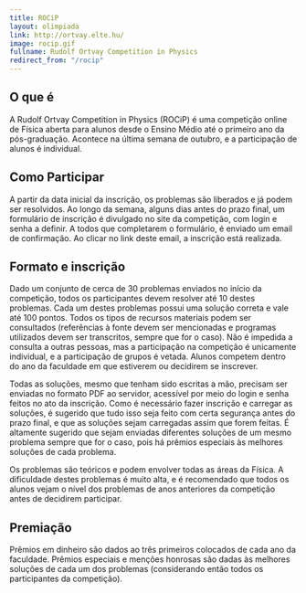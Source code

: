 ```yaml
---
title: ROCiP
layout: olimpiada
link: http://ortvay.elte.hu/
image: rocip.gif
fullname: Rudolf Ortvay Competition in Physics
redirect_from: "/rocip"
---
```


## O que é

A Rudolf Ortvay Competition in Physics (ROCiP) é uma competição online de Física aberta para alunos desde o Ensino Médio até o primeiro ano da pós-graduação. Acontece na última semana de outubro, e a participação de alunos é individual.


## Como Participar

A partir da data inicial da inscrição, os problemas são liberados e já podem ser resolvidos. Ao longo da semana, alguns dias antes do prazo final, um formulário de inscrição é divulgado no site da competição, com login e senha a definir. A todos que completarem o formulário, é enviado um email de confirmação. Ao clicar no link deste email, a inscrição está realizada.

## Formato e inscrição

Dado um conjunto de cerca de 30 problemas enviados no início da competição, todos os participantes devem resolver até 10 destes problemas. Cada um destes problemas possui uma solução correta e vale até 100 pontos. Todos os tipos de recursos materiais podem ser consultados (referências à fonte devem ser mencionadas e programas utilizados devem ser transcritos, sempre que for o caso). Não é impedida a consulta a outras pessoas, mas a participação na competição é unicamente individual, e a participação de grupos é vetada. Alunos competem dentro do ano da faculdade em que estiverem ou decidirem se inscrever.

Todas as soluções, mesmo que tenham sido escritas a mão, precisam ser enviadas no formato PDF ao servidor, acessível por meio do login e senha feitos no ato da inscrição. Como é necessário fazer inscrição e carregar as soluções, é sugerido que tudo isso seja feito com certa segurança antes do prazo final, e que as soluções sejam carregadas assim que forem feitas. É altamente sugerido que sejam enviadas diferentes soluções de um mesmo problema sempre que for o caso, pois há prêmios especiais às melhores soluções de cada problema.

Os problemas são teóricos e podem envolver todas as áreas da Física. A dificuldade destes problemas é muito alta, e é recomendado que todos os alunos vejam o nível dos problemas de anos anteriores da competição antes de decidirem participar.

## Premiação

Prêmios em dinheiro são dados ao três primeiros colocados de cada ano da faculdade. Prêmios especiais e menções honrosas são dadas às melhores soluções de cada um dos problemas (considerando então todos os participantes da competição).
